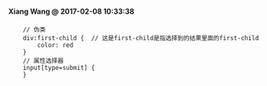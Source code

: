 #### Xiang Wang @ 2017-02-08 10:33:38

```
    // 伪类
    div:first-child {  // 这是first-child是指选择到的结果里面的first-child
        color: red
    }
    // 属性选择器
    input[type=submit] {
    }
```
